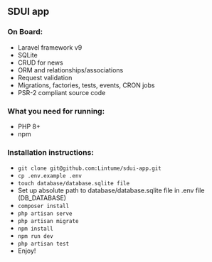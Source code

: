 ## SDUI app

### On Board:

- Laravel framework v9
- SQLite
- CRUD for news
- ORM and relationships/associations
- Request validation
- Migrations, factories, tests, events, CRON jobs
- PSR-2 compliant source code

### What you need for running:
- PHP 8+
- npm

### Installation instructions:
- `git clone git@github.com:Lintume/sdui-app.git`
- `cp .env.example .env`
- `touch database/database.sqlite file`
- Set up absolute path to database/database.sqlite file in .env file (DB_DATABASE)
- `composer install`
- `php artisan serve`
- `php artisan migrate`
- `npm install`
- `npm run dev`
- `php artisan test`
- Enjoy!

